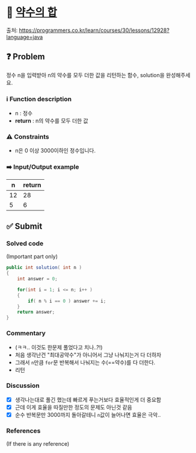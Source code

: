# :bookmark_tabs: [약수의 합][title]
출처: https://programmers.co.kr/learn/courses/30/lessons/12928?language=java

## :question: Problem
정수 n을 입력받아 n의 약수를 모두 더한 값을 리턴하는 함수, solution을 완성해주세요.

### :information_source: Function description
- n : 정수
- __return__ : n의 약수를 모두 더한 값

### :warning: Constraints
- n은 0 이상 3000이하인 정수입니다.

### :arrow_right: Input/Output example
| n   | return |
| --- | ------ |
| 12  | 28     |
| 5   | 6      |

## :white_check_mark: Submit
### Solved code
(Important part only)
``` java
public int solution( int n )
{
    int answer = 0;

    for(int i = 1; i <= n; i++ )
    {
        if( n % i == 0 ) answer += i;
    }
    return answer;
}
```
### Commentary
- (ㅋㅋ.. 이것도 한문제 풀었다고 치나..?!)
- 처음 생각난건 "최대공약수"가 아니어서 그냥 나눠지는거 다 더하자
- 그래서 `n`만큼 `for`문 반복해서 나눠지는 수(==약수)를 다 더한다.
- 리턴

### Discussion
- [x] 생각나는대로 풀긴 했는데 빠르게 푸는거보다 효율적인게 더 중요함
- [x] 근데 이게 효율을 따질만한 정도의 문제도 아닌것 같음
- [x] 순수 반복문만 3000까지 돌아갈테니 `n`값이 늘어나면 효율은 극악..

### References
(If there is any reference)

[title]: https://programmers.co.kr/learn/courses/30/lessons/12928?language=java
